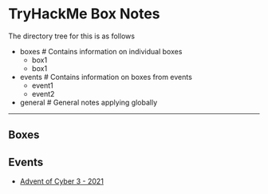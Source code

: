 # TryHackMe Box Notes

The directory tree for this is as follows

- boxes # Contains information on individual boxes
  - box1
  - box1
- events # Contains information on boxes from events
  - event1
  - event2
- general # General notes applying globally

***

## Boxes
## Events
- [Advent of Cyber 3 - 2021](events/AoC-2021/Advent%20of%20Cyber%20Table%20of%20Contents.md)